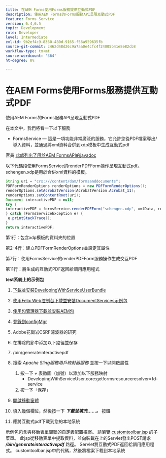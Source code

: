 ```yaml
---
title: 在AEM Forms使用Forms服務提供互動式PDF
description: 使用AEM Forms的Forms服務API呈現互動式PDF
feature: Forms Service
version: 6.4,6.5
topic: Development
role: Developer
level: Intermediate
exl-id: 9b2ef4c9-8360-480d-9165-f56a959635fb
source-git-commit: c462d48d26c9a7aa0e4cfc4f24005b41e8e82cb8
workflow-type: tm+mt
source-wordcount: '364'
ht-degree: 0%

---
```


# 在AEM Forms使用Forms服務提供互動式PDF

使用AEM Forms的Forms服務API呈現互動式PDF

在本文中，我們將看一下以下服務

* FormsService — 這是一項功能非常廣泛的服務，它允許您從PDF檔案導出/導入資料，並通過將xml資料合併到xdp模板中生成互動式pdf

官員 [此處列出了用於AEM FormsAPI的javadoc](https://helpx.adobe.com/aem-forms/6/javadocs/com/adobe/fd/output/api/package-summary.html)

以下代碼段使用FormsService的renderPDFForm操作呈現互動式pdf。 schengen.xdp是用於合併xml資料的模板。

```java
String uri = "crx:///content/dam/formsanddocuments";
PDFFormRenderOptions renderOptions = new PDFFormRenderOptions();
renderOptions.setAcrobatVersion(AcrobatVersion.Acrobat_11);
renderOptions.setContentRoot(uri);
Document interactivePDF = null;
try {
interactivePDF = formsService.renderPDFForm("schengen.xdp", xmlData, renderOptions);
} catch (FormsServiceException e) {
 e.printStackTrace();
}
return interactivePDF;
```

第1行：包含xdp模板的資料夾的位置

第2-4行：建立PDFFormRenderOptions並設定其屬性

第7行：使用FormsService的renderPDFForm服務操作生成交互PDF

第11行：將生成的互動式PDF返回給調用應用程式

**test系統上的示例包**
1. [下載並安裝DevelopingWithServiceUserBundle](/help/forms/assets/common-osgi-bundles/DevelopingWithServiceUser.jar)
1. [使用Felix Web控制台下載並安裝DocumentServices示例包](/help/forms/assets/common-osgi-bundles/AEMFormsDocumentServices.core-1.0-SNAPSHOT.jar)
1. [使用包管理器下載並安裝AEM包](assets/downloadinteractivepdffrommobileform.zip)

1. [登錄到configMgr](http://localhost:4502/system/console/configMgr)
1. Adobe花崗岩CSRF濾波器的研究
1. 在排除的節中添加以下路徑並保存
1. /bin/generateinteractivepdf
1. 搜索 _Apache Sling服務用戶映射器服務_ 並按一下以開啟屬性
   1. 按一下 *+* 表徵圖（加號）以添加以下服務映射
      * DevelopingWithServiceUser.core:getformsresourceresolver=fd-service
   1. 按一下「保存」
1. [開啟移動窗體](http://localhost:4502/content/dam/formsanddocuments/schengen.xdp/jcr:content)
1. 填入幾個欄位，然後按一下 ***下載並填充……。*** 按鈕
1. 應將互動式pdf下載到您的本地系統


示例包包含與移動表單關聯的自定義配置檔案。 請瀏覽 [customtoolbar.jsp](http://localhost:4502/apps/AEMFormsDemoListings/customprofiles/addImageToMobileForm/demo/customtoolbar.jsp) 的子菜單。 此jsp從移動表單中提取資料，並向裝載在上的Servlet發出POST請求 ***/bin/generateinteractivepdf*** 路徑。 Servlet將互動式PDF返回給調用應用程式。 customtoolbar.jsp中的代碼，然後將檔案下載到本地系統
